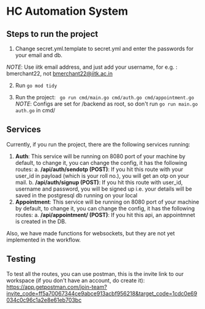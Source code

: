 # HC Automation System

## Steps to run the project

1. Change secret.yml.template to secret.yml and enter the passwords for your email and db.

*NOTE*: Use iitk email address, and just add your username, for e.g. : bmerchant22, not bmerchant22@iitk.ac.in

2. Run ```go mod tidy```

3. Run the project:
``` go run cmd/main.go cmd/auth.go cmd/appointment.go```
*NOTE*: Configs are set for /backend as root, so don't run ```go run main.go auth.go``` in cmd/

## Services

Currently, if you run the project, there are the following services running:

1. **Auth**: This service will be running on 8080 port of your machine by default, to change it, you can change the config, it has the following routes:
   a. **/api/auth/sendotp (POST)**: If you hit this route with your user_id in payload (which is your roll no.), you will get an otp on your mail.
   b. **/api/auth/signup (POST)**: If you hit this route with user_id, username and password, you will be signed up i.e. your details will be saved in the postgresql db running on your local
2. **Appointment**: This service will be running on 8080 port of your machine by default, to change it, you can change the config, it has the following routes:
   a.  **/api/appointment/ (POST)**: If you hit this api, an appointmnet is created in the DB.

Also, we have made functions for websockets, but they are not yet implemented in the workflow.

## Testing

To test all the routes, you can use postman, this is the invite link to our workspace (if you don't have an account, do create it): https://app.getpostman.com/join-team?invite_code=ff5a70067344ce9abce913acbf956218&target_code=1cdc0e69034c0c96c1a2e8e61eb703bc 
